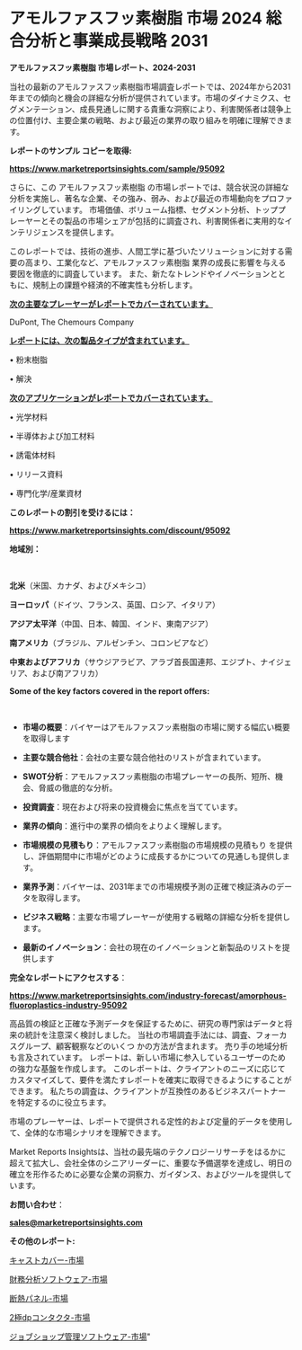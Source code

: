# アモルファスフッ素樹脂 市場 2024 総合分析と事業成長戦略 2031

<strong>アモルファスフッ素樹脂 市場レポート、2024-2031</strong>

当社の最新のアモルファスフッ素樹脂市場調査レポートでは、2024年から2031年までの傾向と機会の詳細な分析が提供されています。市場のダイナミクス、セグメンテーション、成長見通しに関する貴重な洞察により、利害関係者は競争上の位置付け、主要企業の戦略、および最近の業界の取り組みを明確に理解できます。



<strong>レポートのサンプル コピーを取得:</strong> <a href=https://www.marketreportsinsights.com/sample/95092>

<strong><u>https://www.marketreportsinsights.com/sample/95092</u></strong></a>

さらに、この アモルファスフッ素樹脂 の市場レポートでは、競合状況の詳細な分析を実施し、著名な企業、その強み、弱み、および最近の市場動向をプロファイリングしています。 市場価値、ボリューム指標、セグメント分析、トッププレーヤーとその製品の市場シェアが包括的に調査され、利害関係者に実用的なインテリジェンスを提供します。

このレポートでは、技術の進歩、人間工学に基づいたソリューションに対する需要の高まり、工業化など、アモルファスフッ素樹脂 業界の成長に影響を与える要因を徹底的に調査しています。 また、新たなトレンドやイノベーションとともに、規制上の課題や経済的不確実性も分析します。



<strong><u>次の主要なプレーヤーがレポートでカバーされています。</u></strong>

DuPont, The Chemours Company



<strong><u><b>レポートには、次の製品タイプが含まれています。</b></u></strong>

• 粉末樹脂

• 解決



<strong><u><b>次のアプリケーションがレポートでカバーされています。</b></u></strong>

• 光学材料

• 半導体および加工材料

• 誘電体材料

• リリース資料

• 専門化学/産業資材



<strong><b>このレポートの割引を受けるには：</b></strong>

<a href=https://www.marketreportsinsights.com/discount/95092>

<strong><u>https://www.marketreportsinsights.com/discount/95092</u></strong></a>



<strong>地域別：</strong>

<strong> </strong>



<strong>北米</strong>（米国、カナダ、およびメキシコ）



<strong>ヨーロッパ</strong>（ドイツ、フランス、英国、ロシア、イタリア）



<strong>アジア太平洋</strong>（中国、日本、韓国、インド、東南アジア）



<strong>南アメリカ</strong>（ブラジル、アルゼンチン、コロンビアなど）



<strong>中東およびアフリカ</strong>（サウジアラビア、アラブ首長国連邦、エジプト、ナイジェリア、および南アフリカ）



<strong>Some of the key factors covered in the report offers:</strong>

<strong> </strong>
<ul>
  <li>

<strong>市場の概要</strong>：バイヤーはアモルファスフッ素樹脂の市場に関する幅広い概要を取得します</li>
  <li>

<strong>主要な競合他社</strong>：会社の主要な競合他社のリストが含まれています。</li>
  <li>

<strong>SWOT分析</strong>：アモルファスフッ素樹脂の市場プレーヤーの長所、短所、機会、脅威の徹底的な分析。</li>
  <li>

<strong>投資調査</strong>：現在および将来の投資機会に焦点を当てています。</li>
  <li>

<strong>業界の傾向</strong>：進行中の業界の傾向をよりよく理解します。</li>
  <li>

<strong>市場規模の見積もり</strong>：アモルファスフッ素樹脂の市場規模の見積もり を提供し、評価期間中に市場がどのように成長するかについての見通しも提供します。</li>
  <li>

<strong>業界予測</strong>：バイヤーは、2031年までの市場規模予測の正確で検証済みのデータを取得します。</li>
  <li>

<strong>ビジネス戦略</strong>：主要な市場プレーヤーが使用する戦略の詳細な分析を提供します。</li>
  <li>

<strong>最新のイノベーション</strong>：会社の現在のイノベーションと新製品のリストを提供します</li>
</ul>


<strong>完全なレポートにアクセスする</strong>：

<a href=https://www.marketreportsinsights.com/industry-forecast/amorphous-fluoroplastics-industry-95092>

<strong><u>https://www.marketreportsinsights.com/industry-forecast/amorphous-fluoroplastics-industry-95092</u></strong></a>

高品質の検証と正確な予測データを保証するために、研究の専門家はデータと将来の統計を注意深く検討しました。 当社の市場調査手法には、調査、フォーカスグループ、顧客観察などのいくつ かの方法が含まれます。 売り手の地域分析も言及されています。 レポートは、新しい市場に参入しているユーザーのための強力な基盤を作成します。 このレポートは、クライアントのニーズに応じてカスタマイズして、要件を満たすレポートを確実に取得できるようにすることができます。 私たちの調査は、クライアントが互換性のあるビジネスパートナーを特定するのに役立ちます。

市場のプレーヤーは、レポートで提供される定性的および定量的データを使用して、全体的な市場シナリオを理解できます。

Market Reports Insightsは、当社の最先端のテクノロジーリサーチをはるかに超えて拡大し、会社全体のシニアリーダーに、重要な予備選挙を達成し、明日の確立を形作るために必要な企業の洞察力、ガイダンス、およびツールを提供しています。



<strong><b>お問い合わせ</b></strong>：

<a href=mailto:sales@marketreportsinsights.com>

<strong><u>sales@marketreportsinsights.com</u></strong></a>



<strong>その他のレポート:</strong>

<a href=https://www.linkedin.com/pulse/キャストカバー-市場-2023-年のダイナミクスとビジネストレンド-2030-wlklf/>キャストカバー-市場</a>

<a href=https://www.linkedin.com/pulse/財務分析ソフトウェア-市場-2023-総利益と主要ベンダー-2030-j9mif/>財務分析ソフトウェア-市場</a>

<a href=https://www.linkedin.com/pulse/断熱パネル-市場-2023-swot-分析と成長率-2030-trend-titans-360-analysis-vspof/>断熱パネル-市場</a>

<a href=https://www.linkedin.com/pulse/2極dpコンタクタ-市場-2023-swot-分析と最新イノベーション-oa7vf/>2極dpコンタクタ-市場</a>

<a href=https://www.linkedin.com/pulse/ジョブショップ管理ソフトウェア-市場-2023-総合分析と事業成長戦略-0r7jf/>ジョブショップ管理ソフトウェア-市場</a>"
